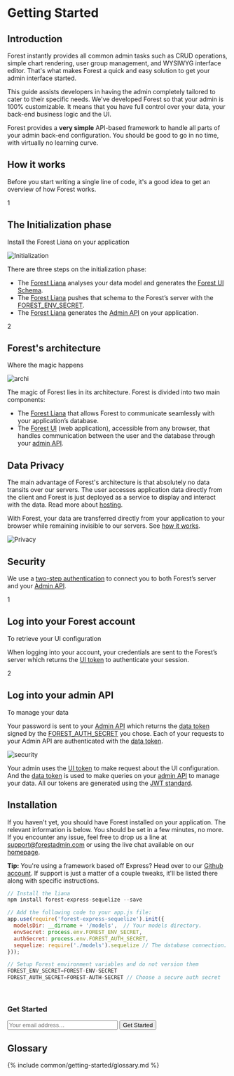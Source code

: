 # Getting Started

## Introduction

Forest instantly provides all common admin tasks such as CRUD operations, simple
chart rendering, user group management, and WYSIWYG interface editor.
That's what makes Forest a quick and easy solution to get your admin interface started.

This guide assists developers in having the admin completely tailored to cater
to their specific needs. We've developed Forest so that your admin is 100%
customizable. It means that you have full control over your data, your back-end
business logic and the UI.

Forest provides a **very simple** API-based framework to handle all parts of
your admin back-end configuration. You should be good to go in no time,
with virtually no learning curve.

## How it works

Before you start writing a single line of code, it's a good idea to get an overview of how Forest works.

<div class="l-step">
    <span class="l-step__number l-step__number--active u-f-l u-hm-r">1</span>
    <div class="u-o-h">
      <h2 class="l-step__title">The Initialization phase</h2>
      <p class="l-step__description">Install the Forest Liana on your application</p>
    </div>
</div>

<img src="/public/img/initialization_phase.png" alt="Initialization" class="img--retina">

There are three steps on the initialization phase:

- The <a href="#glossary">Forest Liana</a> analyses your data model and generates the <a href="#glossary">Forest UI Schema</a>.
- The <a href="#glossary">Forest Liana</a> pushes that schema to the Forest’s server with the <a href="#glossary">FOREST_ENV_SECRET</a>.
- The <a href="#glossary">Forest Liana</a> generates the <a href="#glossary">Admin API</a> on your application.

<div class="l-step">
    <span class="l-step__number l-step__number--active u-f-l u-hm-r">2</span>
    <div class="u-o-h">
      <h2 class="l-step__title">Forest's architecture</h2>
      <p class="l-step__description">Where the magic happens</p>
    </div>
</div>

<img src="/public/img/architecture.png" alt="archi" class="img--retina">

The magic of Forest lies in its architecture. Forest is divided into two main components:

- The <a href="#glossary">Forest Liana</a> that allows Forest to communicate seamlessly with your application’s database.
- The <a href="#glossary">Forest UI</a> (web application), accessible from any browser, that handles communication between the user and the database through your <a href="#glossary">admin API</a>.


## Data Privacy

The main advantage of Forest's architecture is that absolutely no data transits over our servers. The user accesses application data directly from the client and Forest is just deployed as a service to display and interact with the data. Read more about <a href="/knowledge-base.html/#hosting" target="_self">hosting</a>.

With Forest, your data are transferred directly from your application to your browser while remaining invisible to our servers. See <a href="#how-it-works">how it works</a>.

![Privacy](/public/img/data_privacy.png "privacy")

## Security

We use a <a href="/knowledge-base.html/#accessibility" target="_self">two-step authentication</a> to connect you to both Forest’s server and your <a href="#glossary">Admin API</a>.

<div class="l-step l-dmt">
    <span class="l-step__number l-step__number--active u-f-l u-hm-r">1</span>
    <div class="u-o-h">
      <h2 class="l-step__title">Log into your Forest account</h2>
      <p class="l-step__description">To retrieve your UI configuration</p>
    </div>
</div>

When logging into your account, your credentials are sent to the Forest’s server which returns the <a href="#glossary">UI token</a> to authenticate your session.

<div class="l-step">
    <span class="l-step__number l-step__number--active u-f-l u-hm-r">2</span>
    <div class="u-o-h">
      <h2 class="l-step__title">Log into your admin API</h2>
      <p class="l-step__description">To manage your data</p>
    </div>
</div>

Your password is sent to your <a href="#glossary">Admin API</a> which returns the <a href="#glossary">data token</a> signed by the <a href="#glossary">FOREST_AUTH_SECRET</a> you chose. Each of your requests to your Admin API are authenticated with the <a href="#glossary">data token</a>.

<img src="/public/img/data_security.png" alt="security" class="img--retina">

Your admin uses the <a href="#glossary">UI token</a> to make request about the UI configuration. And the <a href="#glossary">data token</a> is used to make queries on your <a href="#glossary">admin API</a> to manage your data. All our tokens are generated using the <a href="https://jwt.io/">JWT standard</a>.

## Installation

If you haven't yet, you should have Forest installed on your application.
The relevant information is below. You should be set in a few minutes, no more.
If you encounter any issue, feel free to drop us a line at
<a href="mailto:support@forestadmin.com">support@forestadmin.com</a> or using the live chat
available on our <a href="http://www.forestadmin.com">homepage</a>.

**Tip:** You're using a framework based off Express? Head over to our <a
href="https://github.com/ForestAdmin">Github account</a>. If support is just a
matter of a couple tweaks, it'll be listed there along with specific instructions.

```javascript
// Install the liana
npm install forest-express-sequelize --save

// Add the following code to your app.js file:
app.use(require('forest-express-sequelize').init({
  modelsDir: __dirname + '/models',  // Your models directory.
  envSecret: process.env.FOREST_ENV_SECRET,
  authSecret: process.env.FOREST_AUTH_SECRET,
  sequelize: require('./models').sequelize // The database connection.
}));

// Setup Forest environment variables and do not version them
FOREST_ENV_SECRET=FOREST-ENV-SECRET
FOREST_AUTH_SECRET=FOREST-AUTH-SECRET // Choose a secure auth secret
```

<br>

### Get Started
<form method="GET" action="//app.forestadmin.com/welcome">
  <input class="c-form__element" style="width: 50%" id="email-address" name="email" placeholder="Your email address…" type="text" >
  <button type="submit" class="c-btn c-btn--primary">Get Started</button>
</form>

## Glossary

{% include common/getting-started/glossary.md %}
